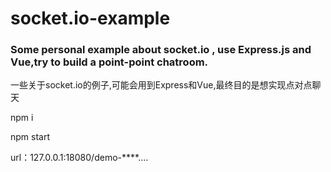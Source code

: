 # socket.io-example
<h3>Some personal example about socket.io , use Express.js and Vue,try to build a point-point chatroom.</h3>
<P>一些关于socket.io的例子,可能会用到Express和Vue,最终目的是想实现点对点聊天</p>
<P>npm i</p>
<P>npm start</p>
<P>url：127.0.0.1:18080/demo-****.... </p>
